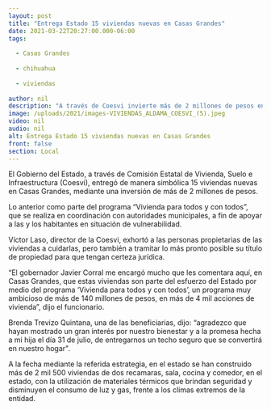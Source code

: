 ```yaml
---
layout: post
title: "Entrega Estado 15 viviendas nuevas en Casas Grandes"
date: 2021-03-22T20:27:00.000-06:00
tags:
  
  - Casas Grandes
  
  - chihuahua
  
  - viviendas
  
author: nil
description: "A través de Coesvi invierte más de 2 millones de pesos en favor de las familias en situación de vulnerabilidad que residen en ese municipio"
image: /uploads/2021/images-VIVIENDAS_ALDAMA_COESVI_(5).jpeg
video: nil
audio: nil
alt: Entrega Estado 15 viviendas nuevas en Casas Grandes
front: false
section: Local
---
```


El Gobierno del Estado, a través de Comisión Estatal de Vivienda, Suelo e Infraestructura (Coesvi), entregó de manera simbólica 15 viviendas nuevas en Casas Grandes, mediante una inversión de más de 2 millones de pesos.

Lo anterior como parte del programa “Vivienda para todos y con todos”, que se realiza en coordinación con autoridades municipales, a fin de apoyar a las y los habitantes en situación de vulnerabilidad.

Víctor Laso, director de la Coesvi, exhortó a las personas propietarias de las viviendas a cuidarlas, pero también a tramitar lo más pronto posible su título de propiedad para que tengan certeza jurídica.

“El gobernador Javier Corral me encargó mucho que les comentara aquí, en Casas Grandes, que estas viviendas son parte del esfuerzo del Estado por medio del programa ‘Vivienda para todos y con todos’, un programa muy ambicioso de más de 140 millones de pesos, en más de 4 mil acciones de vivienda”, dijo el funcionario.

Brenda Trevizo Quintana, una de las beneficiarias, dijo: “agradezco que hayan mostrado un gran interés por nuestro bienestar y a la promesa hecha a mi hija el día 31 de julio, de entregarnos un techo seguro que se convertirá en nuestro hogar".

A la fecha mediante la referida estrategia, en el estado se han construido más de 2 mil 500 viviendas de dos recamaras, sala, cocina y comedor, en el estado, con la utilización de materiales térmicos que brindan seguridad y disminuyen el consumo de luz y gas, frente a los climas extremos de la entidad.